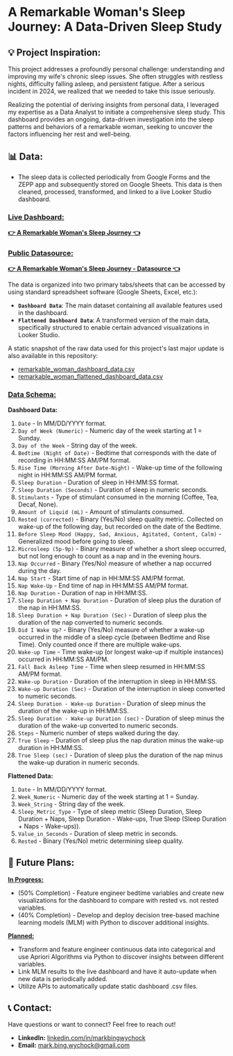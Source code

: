 # A Remarkable Woman's Sleep Journey: A Data-Driven Sleep Study

## 💡 Project Inspiration:

This project addresses a profoundly personal challenge: understanding and improving my wife's chronic sleep issues. She often struggles with restless nights, difficulty falling asleep, and persistent fatigue.  After a serious incident in 2024, we realized that we needed to take this issue seriously.

Realizing the potential of deriving insights from personal data, I leveraged my expertise as a Data Analyst to initiate a comprehensive sleep study. This dashboard provides an ongoing, data-driven investigation into the sleep patterns and behaviors of a remarkable woman, seeking to uncover the factors influencing her rest and well-being.

## 📊 Data:

* The sleep data is collected periodically from Google Forms and the ZEPP app and subsequently stored on Google Sheets. This data is then cleaned, processed, transformed, and linked to a live Looker Studio dashboard.

### <ins>Live Dashboard:</ins>
[**👉 A Remarkable Woman's Sleep Journey 👈**](https://lookerstudio.google.com/reporting/5f8bfcfc-974b-4822-8266-00d644420626)

### <ins>Public Datasource:</ins>
[**👉 A Remarkable Woman's Sleep Journey - Datasource 👈**](https://docs.google.com/spreadsheets/d/e/2PACX-1vS6gN98eHvDLC6i1_laAvDrDJ6KsUmXoXPUVnLCZkb_1FTspnAVVESdxZiG6wdFskac5W9ErIy76Kge/pub?output=xlsx)

The data is organized into two primary tabs/sheets that can be accessed by using standard spreadsheet software (Google Sheets, Excel, etc.):
* **`Dashboard Data`**: The main dataset containing all available features used in the dashboard.
* **`Flattened Dashboard Data`**: A transformed version of the main data, specifically structured to enable certain advanced visualizations in Looker Studio.

A static snapshot of the raw data used for this project's last major update is also available in this repository: 
* [remarkable_woman_dashboard_data.csv](https://docs.google.com/spreadsheets/d/e/2PACX-1vS6gN98eHvDLC6i1_laAvDrDJ6KsUmXoXPUVnLCZkb_1FTspnAVVESdxZiG6wdFskac5W9ErIy76Kge/pub?gid=1274453153&single=true&output=csv)
* [remarkable_woman_flattened_dashboard_data.csv](https://docs.google.com/spreadsheets/d/e/2PACX-1vS6gN98eHvDLC6i1_laAvDrDJ6KsUmXoXPUVnLCZkb_1FTspnAVVESdxZiG6wdFskac5W9ErIy76Kge/pub?gid=1368067057&single=true&output=csv)

### **<ins>Data Schema:</ins>**
**Dashboard Data:**
1. `Date` - In MM/DD/YYYY format.
2. `Day of Week (Numeric)` - Numeric day of the week starting at 1 = Sunday.
3. `Day of the Week` - String day of the week.
4. `Bedtime (Night of Date)` - Bedtime that corresponds with the date of recording in HH:MM:SS AM/PM format.
5. `Rise Time (Morning After Date-Night)` - Wake-up time of the following night in HH:MM:SS AM/PM format.
6. `Sleep Duration`	- Duration of sleep in HH:MM:SS format.
7. `Sleep Duration (Seconds)`	- Duration of sleep in numeric seconds.
8. `Stimulants`	- Type of stimulant consumed in the morning (Coffee, Tea, Decaf, None).
9. `Amount of Liquid (mL)` - Amount of stimulants consumed.	
10. `Rested (corrected)` - Binary (Yes/No) sleep quality metric.  Collected on wake-up of the following day, but recorded on the date of the Bedtime. 
11. `Before Sleep Mood (Happy, Sad, Anxious, Agitated, Content, Calm)` - Generalized mood before going to sleep.
12. `Microsleep (5p-9p)` - Binary measure of whether a short sleep occurred, but not long enough to count as a nap and in the evening hours.
13. `Nap Occurred`	- Binary (Yes/No) measure of whether a nap occurred during the day.
14. `Nap Start`	- Start time of nap in HH:MM:SS AM/PM format.
15. `Nap Wake-Up`	- End time of nap in HH:MM:SS AM/PM format.
16. `Nap Duration`	- Duration of nap in HH:MM:SS.
17. `Sleep Duration + Nap Duration`	- Duration of sleep plus the duration of the nap in HH:MM:SS.
18. `Sleep Duration + Nap Duration (Sec)`	- Duration of sleep plus the duration of the nap converted to numeric seconds.
19. `Did I Wake Up?` - Binary (Yes/No) measure of whether	a wake-up occurred in the middle of a sleep cycle (between Bedtime and Rise Time).  Only counted once if there are multiple wake-ups.
20. `Wake-up Time`	- Time wake-up (or longest wake-up if multiple instances) occurred in HH:MM:SS AM/PM.
21. `Fall Back Asleep Time`	- Time when sleep resumed in HH:MM:SS AM/PM format.
22. `Wake-up Duration`	- Duration of the interruption in sleep in HH:MM:SS.
23. `Wake-up Duration (Sec)`	- Duration of the interruption in sleep converted to numeric seconds.
24. `Sleep Duration - Wake-up Duration` - Duration of sleep minus the duration of the wake-up in HH:MM:SS.
25. `Sleep Duration - Wake-up Duration (sec)`	- Duration of sleep minus the duration of the wake-up converted to numeric seconds.
26. `Steps` - Numeric number of steps walked during the day.
27. `True Sleep` - Duration of sleep plus the nap duration minus the wake-up duration in HH:MM:SS.
28. `True Sleep (sec)` - Duration of sleep plus the duration of the nap minus the wake-up duration in numeric seconds.

**Flattened Data:**
1. `Date` - In MM/DD/YYYY format.
2. `Week_Numeric` - Numeric day of the week starting at 1 = Sunday.
3. `Week_String` - String day of the week.
4. `Sleep_Metric_Type` - Type of sleep metric (Sleep Duration, Sleep Duration + Naps, Sleep Duration - Wake-ups, True Sleep (Sleep Duration + Naps - Wake-ups)).
5. `Value_in_Seconds` - Duration of sleep metric in seconds.
6. `Rested` - Binary (Yes/No) metric determining sleep quality. 
                          				
## 🚀 **Future Plans:**

**<ins>In Progress:</ins>**
* (50% Completion) - Feature engineer bedtime variables and create new visualizations for the dashboard to compare with rested vs. not rested variables.
* (40% Completion) - Develop and deploy decision tree-based machine learning models (MLM) with Python to discover additional insights.

**<ins>Planned:</ins>**
* Transform and feature engineer continuous data into categorical and use Apriori Algorithms via Python to discover insights between different variables.
* Link MLM results to the live dashboard and have it auto-update when new data is periodically added.
* Utilize APIs to automatically update static dashboard .csv files.

## 📞 **Contact:**
Have questions or want to connect? Feel free to reach out!

* **LinkedIn:** [linkedin.com/in/markbingwychock](https://www.linkedin.com/in/markbingwychock/)
* **Email:** mark.bing.wychock@gmail.com

